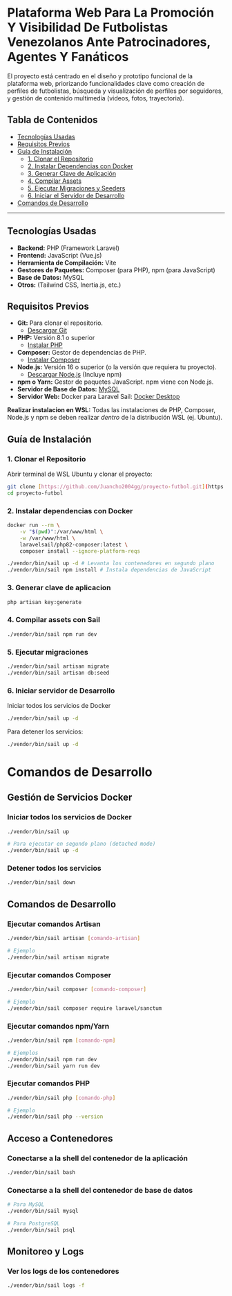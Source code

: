 # Plataforma Web Para La Promoción Y Visibilidad De Futbolistas Venezolanos Ante Patrocinadores, Agentes Y Fanáticos 

El proyecto está centrado en el diseño y prototipo funcional de la plataforma web, priorizando funcionalidades clave como creación de perfiles de futbolistas, búsqueda y visualización de perfiles por seguidores, y gestión de contenido multimedia (videos, fotos, trayectoria).


## Tabla de Contenidos

- [Tecnologías Usadas](#tecnolog%C3%ADas-usadas)
- [Requisitos Previos](#requisitos-previos)
- [Guía de Instalación](#gu%C3%ADa-de-instalaci%C3%B3n)
    - [1. Clonar el Repositorio](#1-clonar-el-repositorio)
    - [2. Instalar Dependencias con Docker](#2-instalar-dependencias)
    - [3. Generar Clave de Aplicación](#3-generar-clave-de-aplicacion)
    - [4. Compilar Assets](#4-compilar-assets)
    - [5. Ejecutar Migraciones y Seeders](#5-ejecutar-migraciones)
    - [6. Iniciar el Servidor de Desarrollo](#6-iniciar-el-servidor-de-desarrollo)
- [Comandos de Desarrollo](#comandos-de-desarrollo)

---
## Tecnologías Usadas

* **Backend:** PHP (Framework Laravel)
* **Frontend:** JavaScript (Vue.js)
* **Herramienta de Compilación:** Vite
* **Gestores de Paquetes:** Composer (para PHP), npm (para JavaScript)
* **Base de Datos:** MySQL
* **Otros:** (Tailwind CSS, Inertia.js, etc.)

## Requisitos Previos

* **Git:** Para clonar el repositorio.
    * [Descargar Git](https://git-scm.com/downloads)
* **PHP:** Versión 8.1 o superior
    * [Instalar PHP](https://www.php.net/manual/en/install.php)
* **Composer:** Gestor de dependencias de PHP.
    * [Instalar Composer](https://getcomposer.org/download/)
* **Node.js:** Versión 16 o superior (o la versión que requiera tu proyecto).
    * [Descargar Node.js](https://nodejs.org/en/download/) (Incluye npm)
* **npm o Yarn:** Gestor de paquetes JavaScript. npm viene con Node.js.
* **Servidor de Base de Datos:**  [MySQL](https://dev.mysql.com/downloads/mysql/)
* **Servidor Web:** Docker para Laravel Sail: [Docker Desktop](https://www.docker.com/products/docker-desktop/)

**Realizar instalacion en WSL:** Todas las instalaciones de PHP, Composer, Node.js y npm se deben realizar *dentro* de la distribución WSL (ej. Ubuntu).

## Guía de Instalación

### 1. Clonar el Repositorio

Abrir terminal de WSL Ubuntu y clonar el proyecto:

```bash
git clone [https://github.com/Juancho2004gg/proyecto-futbol.git](https://github.com/Juancho2004gg/proyecto-futbol.git)
cd proyecto-futbol
```
### 2. Instalar dependencias con Docker
```bash
docker run --rm \
    -v "$(pwd)":/var/www/html \
    -w /var/www/html \
    laravelsail/php82-composer:latest \
    composer install --ignore-platform-reqs

./vendor/bin/sail up -d # Levanta los contenedores en segundo plano
./vendor/bin/sail npm install # Instala dependencias de JavaScript
```

### 3. Generar clave de aplicacion
```bash
php artisan key:generate
```

### 4. Compilar assets con Sail
```bash
./vendor/bin/sail npm run dev
```

### 5. Ejecutar migraciones

```bash
./vendor/bin/sail artisan migrate
./vendor/bin/sail artisan db:seed
```
### 6. Iniciar servidor de Desarrollo
Iniciar todos los servicios de Docker
```bash
./vendor/bin/sail up -d
```

Para detener los servicios:
```bash
./vendor/bin/sail up -d
```
# Comandos de Desarrollo
## Gestión de Servicios Docker

### Iniciar todos los servicios de Docker
```bash
./vendor/bin/sail up

# Para ejecutar en segundo plano (detached mode)
./vendor/bin/sail up -d
```

### Detener todos los servicios
```bash
./vendor/bin/sail down
```

## Comandos de Desarrollo

### Ejecutar comandos Artisan
```bash
./vendor/bin/sail artisan [comando-artisan]

# Ejemplo
./vendor/bin/sail artisan migrate
```

### Ejecutar comandos Composer
```bash
./vendor/bin/sail composer [comando-composer]

# Ejemplo
./vendor/bin/sail composer require laravel/sanctum
```

### Ejecutar comandos npm/Yarn
```bash
./vendor/bin/sail npm [comando-npm]

# Ejemplos
./vendor/bin/sail npm run dev
./vendor/bin/sail yarn run dev
```

### Ejecutar comandos PHP
```bash
./vendor/bin/sail php [comando-php]

# Ejemplo
./vendor/bin/sail php --version
```

## Acceso a Contenedores

### Conectarse a la shell del contenedor de la aplicación
```bash
./vendor/bin/sail bash
```

### Conectarse a la shell del contenedor de base de datos
```bash
# Para MySQL
./vendor/bin/sail mysql

# Para PostgreSQL
./vendor/bin/sail psql
```

## Monitoreo y Logs

### Ver los logs de los contenedores
```bash
./vendor/bin/sail logs -f
```
